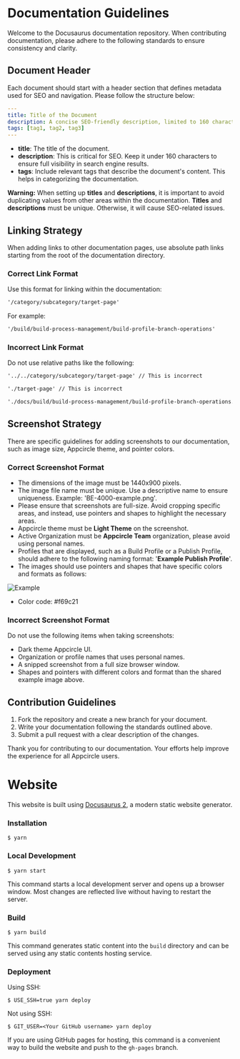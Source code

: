# Documentation Guidelines

Welcome to the Docusaurus documentation repository. When contributing documentation, please adhere to the following standards to ensure consistency and clarity.

## Document Header

Each document should start with a header section that defines metadata used for SEO and navigation. Please follow the structure below:

```yaml
---
title: Title of the Document
description: A concise SEO-friendly description, limited to 160 characters.
tags: [tag1, tag2, tag3]
---
```

- **title**: The title of the document.
- **description**: This is critical for SEO. Keep it under 160 characters to ensure full visibility in search engine results.
- **tags**: Include relevant tags that describe the document's content. This helps in categorizing the documentation.

**Warning:** When setting up **titles** and **descriptions**, it is important to avoid duplicating values from other areas within the documentation. **Titles** and **descriptions** must be unique. 
Otherwise, it will cause SEO-related issues.

## Linking Strategy

When adding links to other documentation pages, use absolute path links starting from the root of the documentation directory.

### Correct Link Format

Use this format for linking within the documentation:

```markdown
'/category/subcategory/target-page'
```

For example:

```markdown
'/build/build-process-management/build-profile-branch-operations'
```

### Incorrect Link Format

Do not use relative paths like the following:

```markdown
'../../category/subcategory/target-page' // This is incorrect
```

```markdown
'./target-page' // This is incorrect
```

```markdown
'./docs/build/build-process-management/build-profile-branch-operations.md' // This is incorrect
```

## Screenshot Strategy

There are specific guidelines for adding screenshots to our documentation, such as image size, Appcircle theme, and pointer colors.

### Correct Screenshot Format

- The dimensions of the image must be 1440x900 pixels.
- The image file name must be unique. Use a descriptive name to ensure uniqueness. Example: 'BE-4000-example.png'.
- Please ensure that screenshots are full-size. Avoid cropping specific areas, and instead, use pointers and shapes to highlight the necessary areas.
- Appcircle theme must be **Light Theme** on the screenshot.
- Active Organization must be **Appcircle Team** organization, please avoid using personal names.
- Profiles that are displayed, such as a Build Profile or a Publish Profile, should adhere to the following naming format: '**Example Publish Profile**'.
- The images should use pointers and shapes that have specific colors and formats as follows:

![Example](https://cdn.appcircle.io/docs/assets/BE-4019-example.png)

- Color code: #f69c21

### Incorrect Screenshot Format

Do not use the following items when taking screenshots:

- Dark theme Appcircle UI.
- Organization or profile names that uses personal names.
- A snipped screenshot from a full size browser window.
- Shapes and pointers with different colors and format than the shared example image above.

## Contribution Guidelines

1. Fork the repository and create a new branch for your document.
2. Write your documentation following the standards outlined above.
3. Submit a pull request with a clear description of the changes.

Thank you for contributing to our documentation. Your efforts help improve the experience for all Appcircle users.

# Website

This website is built using [Docusaurus 2](https://docusaurus.io/), a modern static website generator.

### Installation

```
$ yarn
```

### Local Development

```
$ yarn start
```

This command starts a local development server and opens up a browser window. Most changes are reflected live without having to restart the server.

### Build

```
$ yarn build
```

This command generates static content into the `build` directory and can be served using any static contents hosting service.

### Deployment

Using SSH:

```
$ USE_SSH=true yarn deploy
```

Not using SSH:

```
$ GIT_USER=<Your GitHub username> yarn deploy
```

If you are using GitHub pages for hosting, this command is a convenient way to build the website and push to the `gh-pages` branch.
